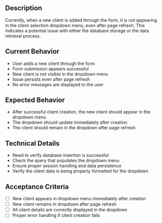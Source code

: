 ## Description

Currently, when a new client is added through the form, it is not appearing in the client selection dropdown menu, even after page refresh. This indicates a potential issue with either the database storage or the data retrieval process.

## Current Behavior

- User adds a new client through the form
- Form submission appears successful
- New client is not visible in the dropdown menu
- Issue persists even after page refresh
- No error messages are displayed to the user

## Expected Behavior

- After successful client creation, the new client should appear in the dropdown menu
- The dropdown should update immediately after creation
- The client should remain in the dropdown after page refresh

## Technical Details

- Need to verify database insertion is successful
- Check the query that populates the dropdown menu
- Ensure proper session handling and data persistence
- Verify the client data is being properly formatted for the dropdown

## Acceptance Criteria

- [ ] New client appears in dropdown menu immediately after creation
- [ ] New client remains in dropdown after page refresh
- [ ] All client details are correctly displayed in the dropdown
- [ ] Proper error handling if client creation fails